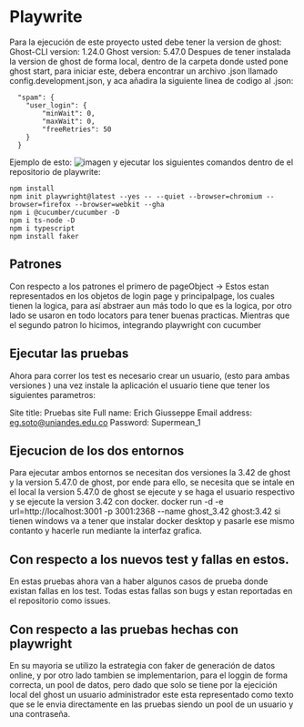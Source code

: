 # Playwrite
Para la ejecución de este proyecto usted debe tener la version de ghost:
Ghost-CLI version: 1.24.0
Ghost version: 5.47.0
Despues de tener instalada la version de ghost de forma local, dentro de la carpeta donde usted pone ghost start, para iniciar este, debera encontrar un archivo .json llamado config.development.json, y aca añadira la siguiente linea de codigo al .json:
```
  "spam": {
    "user_login": {
        "minWait": 0,
        "maxWait": 0,
        "freeRetries": 50
    }
  }
 ```
 Ejemplo de esto:
![imagen](https://github.com/leinaro/MISW4103-Ghost-Pruebas-Automatizadas/assets/63005873/c612f1ab-d590-4641-a607-fb2889e0ca94)
y ejecutar los siguientes comandos dentro de el repositorio de playwrite:
```
npm install
npm init playwright@latest --yes -- --quiet --browser=chromium --browser=firefox --browser=webkit --gha
npm i @cucumber/cucumber -D
npm i ts-node -D 
npm i typescript
npm install faker
```
## Patrones
Con respecto a los patrones el primero de pageObject -> Estos estan representados en los objetos de login page y principalpage, los cuales tienen la logica, para así abstraer aun más todo lo que es la logica, por otro lado se usaron en todo locators para tener buenas practicas.
Mientras que el segundo patron lo hicimos, integrando playwright con cucumber

## Ejecutar las pruebas
Ahora para correr los test es necesario crear un usuario, (esto para ambas versiones ) una vez instale la aplicación el usuario tiene que tener los siguientes parametros:

Site title: Pruebas site
Full name: Erich Giusseppe
Email address: eg.soto@uniandes.edu.co
Password: Supermean_1

## Ejecucion de los dos entornos
Para ejecutar ambos entornos se necesitan dos versiones la 3.42 de ghost y la version 5.47.0 de ghost, por ende para ello, se necesita que se intale en el local la version 5.47.0 de ghost se ejecute y se haga el usuario respectivo y se ejecute la version 3.42 con docker.
docker run -d -e url=http://localhost:3001 -p 3001:2368 --name ghost_3.42 ghost:3.42
si tienen windows va a tener que instalar docker desktop y pasarle ese mismo contanto y hacerle run mediante la interfaz grafica.
## Con respecto a los nuevos test y fallas en estos.
En estas pruebas ahora van a haber algunos casos de prueba donde existan fallas en los test.
Todas estas fallas son bugs y estan reportadas en el repositorio como issues.

## Con respecto a las pruebas hechas con playwright 
En su mayoria se utilizo la estrategia con faker de generación de datos online, y por otro lado tambien se implementarion, para el loggin de forma correcta, un pool de datos, pero dado que solo se tiene por la ejecición local del ghost un usuario administrador este esta representado como texto que se le envia directamente en las pruebas siendo un pool de un usuario y una contraseña.



